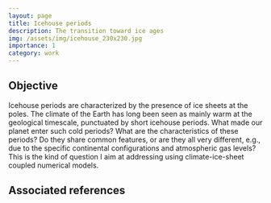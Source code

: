 ```yaml
---
layout: page
title: Icehouse periods
description: The transition toward ice ages
img: /assets/img/icehouse_230x230.jpg
importance: 1
category: work
---
```


<h2>Objective</h2>

Icehouse periods are characterized by the presence of ice sheets at the poles. The climate of the Earth has long been seen as mainly warm at the geological timescale, punctuated by short icehouse periods. What made our planet enter such cold periods? What are the characteristics of these periods? Do they share common features, or are they all very different, e.g.,  due to the specific continental configurations and atmospheric gas levels? This is the kind of question I aim at addressing using climate-ice-sheet coupled numerical models.

<h2>Associated references</h2>
